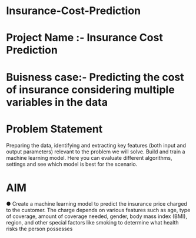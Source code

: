 # Insurance-Cost-Prediction
# Project Name :- Insurance Cost Prediction
# Buisness case:- Predicting the cost of insurance considering multiple variables in the data
# Problem Statement
Preparing the data, identifying and extracting key features (both input and output parameters) relevant to the problem we will solve.
Build and train a machine learning model. Here you can evaluate different algorithms, settings and see which model is best for the scenario.
# AIM
 ● Create a machine learning model to predict the insurance price charged to the customer. The charge depends on various features such as age, type of coverage, amount of coverage needed, gender, body mass index 
   (BMI), region, and other special factors like smoking to determine what health risks the person possesses
